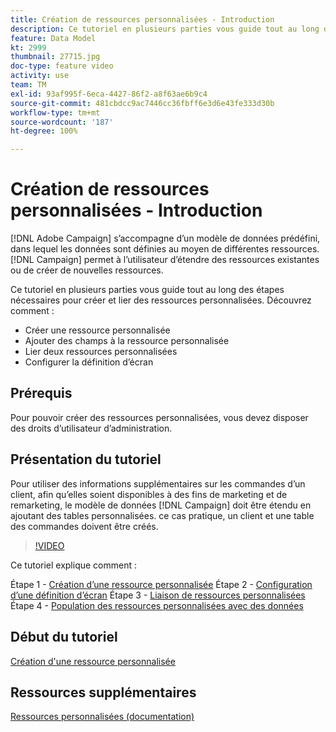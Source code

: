 ```yaml
---
title: Création de ressources personnalisées - Introduction
description: Ce tutoriel en plusieurs parties vous guide tout au long des étapes nécessaires pour créer et lier des ressources personnalisées.
feature: Data Model
kt: 2999
thumbnail: 27715.jpg
doc-type: feature video
activity: use
team: TM
exl-id: 93af995f-6eca-4427-86f2-a8f63ae6b9c4
source-git-commit: 481cbdcc9ac7446cc36fbff6e3d6e43fe333d30b
workflow-type: tm+mt
source-wordcount: '187'
ht-degree: 100%

---
```


# Création de ressources personnalisées - Introduction

[!DNL Adobe Campaign] s’accompagne d’un modèle de données prédéfini, dans lequel les données sont définies au moyen de différentes ressources. [!DNL Campaign] permet à l’utilisateur d’étendre des ressources existantes ou de créer de nouvelles ressources.

Ce tutoriel en plusieurs parties vous guide tout au long des étapes nécessaires pour créer et lier des ressources personnalisées.
Découvrez comment :

* Créer une ressource personnalisée
* Ajouter des champs à la ressource personnalisée
* Lier deux ressources personnalisées
* Configurer la définition d’écran

## Prérequis

Pour pouvoir créer des ressources personnalisées, vous devez disposer des droits d’utilisateur d’administration.

## Présentation du tutoriel

Pour utiliser des informations supplémentaires sur les commandes d’un client, afin qu’elles soient disponibles à des fins de marketing et de remarketing, le modèle de données [!DNL Campaign] doit être étendu en ajoutant des tables personnalisées. ce cas pratique, un client et une table des commandes doivent être créés.

>[!VIDEO](https://video.tv.adobe.com/v/27715?quality=9)

Ce tutoriel explique comment :

Étape 1 - [Création d’une ressource personnalisée](./creating-a-custom-resource.md)
Étape 2 - [Configuration d’une définition d’écran](./configuring-a-screen-definition-for-a-custom-resource.md)
Étape 3 - [Liaison de ressources personnalisées](./linking-custom-resources.md)
Étape 4 - [Population des ressources personnalisées avec des données](./populate-custom-resources-with-data.md)

## Début du tutoriel

[Création d&#39;une ressource personnalisée](./creating-a-custom-resource.md)

## Ressources supplémentaires

[Ressources personnalisées (documentation)](https://experienceleague.adobe.com/docs/campaign-standard/using/working-with-apis/global-concepts/custom-resources.html?lang=fr)
